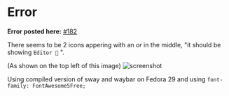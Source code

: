 # Error
**Error posted here:** [#182](https://github.com/Alexays/Waybar/issues/182)

There seems to be 2 icons appering with an _or_ in the middle, "it should be showing `Editor ` ".

(As shown on the top left of this image) 
![screenshot](https://lh3.googleusercontent.com/W2H7fzwS62bYpa5Z5JAsDkVeGXQlPXjHnwI4ZHAfZYtpPpgtMhgkAwhnVieB9Qm25Y6gStxMDHgFY9V3YEvfpU8D-aPDUN7SoAKDYvX7Y1qZDtfK9zeY3cke0YPRCyJH6JFQ06e1TfQ=w666-h375-no)

Using compiled version of sway and waybar on Fedora 29 and using `font-family: FontAwesome5Free;`

